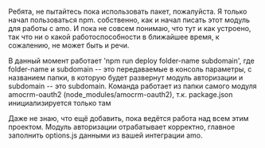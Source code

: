 Ребята, не пытайтесь пока использовать пакет, пожалуйста.
Я только начал пользоваться npm. собственно, как и начал писать этот модуль для работы с amo. 
И пока не совсем понимаю, что тут и как устроено, так что ни о какой работоспособности в ближайшее время, к сожалению, не может быть и речи.


В данный момент работает 'npm run deploy folder-name subdomain', где folder-name и subdomain -- это передаваемые в консоль параметры,
с названием папки, в которую будет развернут модуль авторизации и subdomain -- это subdomain. 
Команда работает из папки самого модуля amocrm-oauth2 (node_modules/amocrm-oauth2), т.к. package.json инициализируется только там

Даже не знаю, что ещё добавить, пока ведётся работа над всем этим проектом. Модуль авторизации отрабатывает корректно,
главное заполнить options.js данными из вашей интеграции amo.
